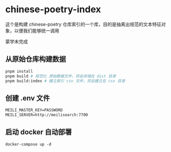 # chinese-poetry-index

这个是构建 chinese-poetry 仓库索引的一个库，目的是抽离出规范的文本特征对象，以便我们能够统一调用

蒙学未完成

## 从原始仓库构建数据

```sh
pnpm install
pnpm build # 规范化 原始数据文件，将会存储在 dist 目录
pnpm build:index # 建立索引 csv 文件，将会建立在 csv 目录
```

## 创建 .env 文件

```txt
MEILI_MASTER_KEY=PASSWORD
MEILI_SERVER=http://meilisearch:7700
```

## 启动 docker 自动部署

```
docker-compose up -d
```
